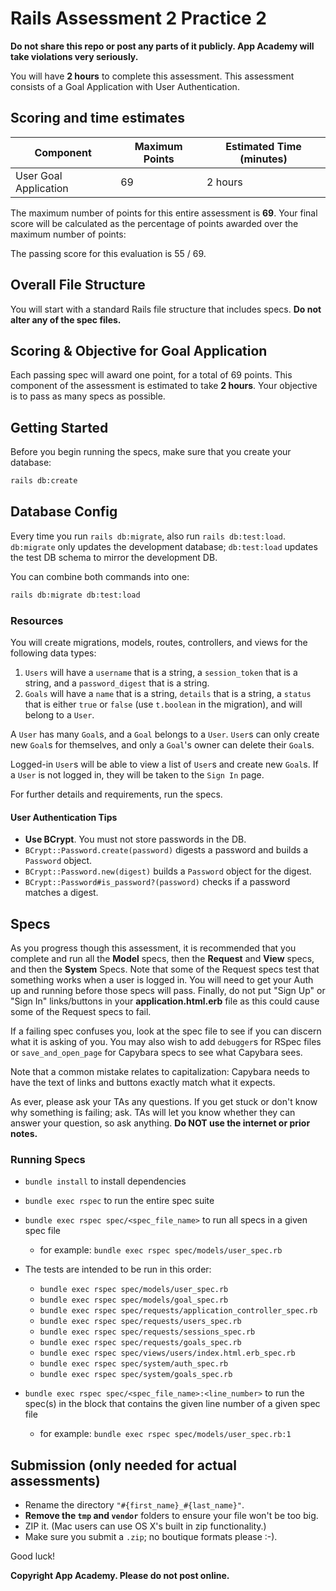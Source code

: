 # Rails Assessment 2 Practice 2

**Do not share this repo or post any parts of it publicly. App Academy will take
violations very seriously.**

You will have **2 hours** to complete this assessment. This assessment consists
of a Goal Application with User Authentication.

## Scoring and time estimates

| Component             | Maximum Points | Estimated Time (minutes) |
| --------------------- | -------------- | ------------------------ |
| User Goal Application | 69             | 2 hours                  |

The maximum number of points for this entire assessment is **69**. Your final
score will be calculated as the percentage of points awarded over the maximum
number of points:

The passing score for this evaluation is 55 / 69.

## Overall File Structure

You will start with a standard Rails file structure that includes specs. **Do
not alter any of the spec files.**

## Scoring & Objective for Goal Application

Each passing spec will award one point, for a total of 69 points. This component
of the assessment is estimated to take **2 hours**. Your objective
is to pass as many specs as possible.

## Getting Started

Before you begin running the specs, make sure that you create your database:

```sh
rails db:create
```

## Database Config

Every time you run `rails db:migrate`, also run `rails db:test:load`.
`db:migrate` only updates the development database; `db:test:load` updates the
test DB schema to mirror the development DB.

You can combine both commands into one:

```sh
rails db:migrate db:test:load
```

### Resources

You will create migrations, models, routes, controllers, and views for the
following data types:

1. `Users` will have a `username` that is a string, a `session_token` that is
   a string, and a `password_digest` that is a string.
2. `Goals` will have a `name` that is a string, `details` that is a string, a
   `status` that is either `true` or `false` (use `t.boolean` in the migration),
   and will belong to a `User`.

A `User` has many `Goal`s, and a `Goal` belongs to a `User`. `User`s can
only create new `Goal`s for themselves, and only a `Goal`'s owner can delete
their `Goal`s.

Logged-in `User`s will be able to view a list of `User`s and create new `Goal`s.
If a `User` is not logged in, they will be taken to the `Sign In` page.

For further details and requirements, run the specs.

#### User Authentication Tips

- **Use BCrypt**. You must not store passwords in the DB.
- `BCrypt::Password.create(password)` digests a password and builds a `Password`
  object.
- `BCrypt::Password.new(digest)` builds a `Password` object for the digest.
- `BCrypt::Password#is_password?(password)` checks if a password matches a
  digest.

## Specs

As you progress though this assessment, it is recommended that you complete and
run all the **Model** specs, then the **Request** and **View** specs, and then
the **System** Specs. Note that some of the Request specs test that something
works when a user is logged in. You will need to get your Auth up and running
before those specs will pass. Finally, do not put "Sign Up" or "Sign In"
links/buttons in your __application.html.erb__ file as this could cause some of
the Request specs to fail.

If a failing spec confuses you, look at the spec file to see if you can discern
what it is asking of you. You may also wish to add `debugger`s for RSpec files
or `save_and_open_page` for Capybara specs to see what Capybara sees.

Note that a common mistake relates to capitalization: Capybara needs to have the
text of links and buttons exactly match what it expects.

As ever, please ask your TAs any questions. If you get stuck or don't know why
something is failing; ask. TAs will let you know whether they can answer your
question, so ask anything. **Do NOT use the internet or prior notes.**

### Running Specs

- `bundle install` to install dependencies
- `bundle exec rspec` to run the entire spec suite
- `bundle exec rspec spec/<spec_file_name>` to run all specs in a given spec
  file

  - for example: `bundle exec rspec spec/models/user_spec.rb`

- The tests are intended to be run in this order:
  - `bundle exec rspec spec/models/user_spec.rb`
  - `bundle exec rspec spec/models/goal_spec.rb`
  - `bundle exec rspec spec/requests/application_controller_spec.rb`
  - `bundle exec rspec spec/requests/users_spec.rb`
  - `bundle exec rspec spec/requests/sessions_spec.rb`
  - `bundle exec rspec spec/requests/goals_spec.rb`
  - `bundle exec rspec spec/views/users/index.html.erb_spec.rb`
  - `bundle exec rspec spec/system/auth_spec.rb`
  - `bundle exec rspec spec/system/goals_spec.rb`

- `bundle exec rspec spec/<spec_file_name>:<line_number>` to run the spec(s) in
  the block that contains the given line number of a given spec file
  - for example: `bundle exec rspec spec/models/user_spec.rb:1`

## Submission (only needed for actual assessments)

- Rename the directory `"#{first_name}_#{last_name}"`.
- **Remove the `tmp` and `vendor`** folders to ensure your file won't be too
  big.
- ZIP it. (Mac users can use OS X's built in zip functionality.)
- Make sure you submit a `.zip`; no boutique formats please :-).

Good luck!

**Copyright App Academy. Please do not post online.**